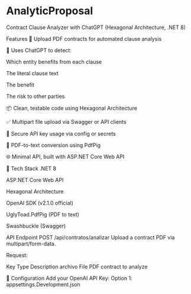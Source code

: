 # AnalyticProposal
Contract Clause Analyzer with ChatGPT (Hexagonal Architecture, .NET 8)


Features
🧠 Upload PDF contracts for automated clause analysis


🤖 Uses ChatGPT to detect:

Which entity benefits from each clause

The literal clause text

The benefit

The risk to other parties


📦 Clean, testable code using Hexagonal Architecture

✅ Multipart file upload via Swagger or API clients

🔐 Secure API key usage via config or secrets

📄 PDF-to-text conversion using PdfPig

🌐 Minimal API, built with ASP.NET Core Web API

🧱 Tech Stack
.NET 8

ASP.NET Core Web API

Hexagonal Architecture

OpenAI SDK (v2.1.0 official)

UglyToad.PdfPig (PDF to text)

Swashbuckle (Swagger)


API Endpoint
POST /api/contratos/analizar
Upload a contract PDF via multipart/form-data.

Request:

Key	Type	Description
archivo	File	PDF contract to analyze


🔐 Configuration
Add your OpenAI API Key:
Option 1: appsettings.Development.json

